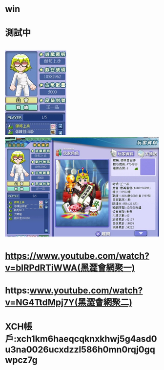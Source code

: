 # win
# 測試中
# <img src="war.jpg"><img src="enemy1.jpg">
# https://www.youtube.com/watch?v=blRPdRTiWWA(黑澀會網聚一)
# https:www.youtube.com/watch?v=NG4TtdMpj7Y(黑澀會網聚二)
# XCH帳戶:xch1km6haeqcqknxkhwj5g4asd0u3na0026ucxdzzl586h0mn0rqj0gqwpcz7g
